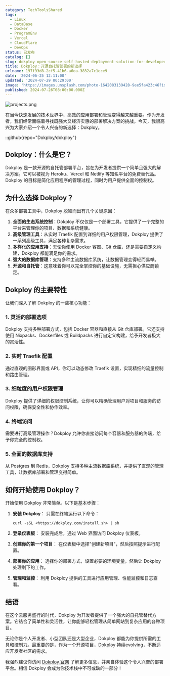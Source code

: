 ```yaml
---
category: TechToolsShared
tags:
  - Linux
  - DataBase
  - Docker
  - ProgramEnv
  - Vercel
  - CloudFlare
  - DevOps
status: 已发布
catalog: []
slug: dokploy-open-source-self-hosted-deployment-solution-for-developers
title: Dokploy：开源自托管部署的新选择
urlname: 197f93d8-2cf5-41b6-a6ea-3832a7c1ece9
date: '2024-06-25 12:11:00'
updated: '2024-07-29 00:29:00'
image: 'https://images.unsplash.com/photo-1642083139428-9ee5fa423c46?ixlib=rb-4.0.3&q=85&fm=jpg&crop=entropy&cs=srgb'
published: 2024-07-26T08:00:00.000Z
---
```


![projects.png](https://prod-files-secure.s3.us-west-2.amazonaws.com/5d24fe63-e567-4804-86f9-9fdc62e13082/adfdc1fe-2109-46ac-9ad4-f50e8631f20c/projects.png?X-Amz-Algorithm=AWS4-HMAC-SHA256&X-Amz-Content-Sha256=UNSIGNED-PAYLOAD&X-Amz-Credential=ASIAZI2LB4667LMGI2UN%2F20250323%2Fus-west-2%2Fs3%2Faws4_request&X-Amz-Date=20250323T213219Z&X-Amz-Expires=3600&X-Amz-Security-Token=IQoJb3JpZ2luX2VjEIT%2F%2F%2F%2F%2F%2F%2F%2F%2F%2FwEaCXVzLXdlc3QtMiJHMEUCIQD6S7wkQRU49kjIiFO3leYQxkr0Taw9T7YnrBKv8gA8UQIgZ0QmUBMaJHuOs0U%2Bne%2FySQUW7rKX3oCV1cAIMZZVjeIqiAQI3f%2F%2F%2F%2F%2F%2F%2F%2F%2F%2FARAAGgw2Mzc0MjMxODM4MDUiDKqqMs0JMHKP9W5aKCrcAzURMhrZcseTA%2BWRS7ETSFwEqKWV4Of29l30R30vA7XKvBhJBxxNCOMmVAl%2F5CcX8eE7WO5c4dcVtfmZ4XBMzS2MEmUUrzw80uAYCLt5k%2Bu7v75KCcJs4Bwakv9gacJrtfIa35or%2BG9affIpmlxG%2B5n9d3JS8qk9v5vURmqdL1WqETMW0dmTzTdpq10dJuHQ5RhUUcvgqXM9pqVxxlP8VBx7rJiadn6Pltb6xX7xZoRV2QJKkVgz%2FjtKrISDmW6FEGhSiP9f6TLluqihUc41xW255xgFv8NbtnXVONqO2vtc2VOG1ArWMLbKhI08XRY%2FDyFae0UZNtm7hY7s6IpzzwA%2BVEzNV2KALuGckJoS0rcxfjY9yshkAAEJ4EyMoSOBe7Hd%2FO6DYSFoVbClKEeRAiVsqIKkjuF0MZWzG4PqTzv52%2FfiwDoJnotuxStcCmwamNPxXpafkes2LBIEgercLKP7eDxMnQJWZ8sBtuqcYGIUvOergT7uNIU253oR4l0LAuMYyS6pgJkIdfLWaPfKlA%2FIf3kAsHs1fCBK6A9gGfL1KFrq99u%2F8sqWSBz%2BadR9KqL7BFUHrwmjfnnd813q7WAWP86TSIiAsllFwF4awjqTxim7zOE7H4xdRxtvMK%2FJgb8GOqUBLdAgba6e%2B9EsLGc68Ps%2FTaxjYzMogSznzNq56LMVYU1ev5ah%2BLPP%2Fc8nRQIdJLM9%2Bml1CkqjWRitHxkuGSL36qEepCT7PX3C%2B0iOqn5k6YKJWpXE5W3Xj6e4NjnVL0QwiT5GunxCCHE7ovCI8bxMc9AqaD7PlyebNj4vri3k5MlGuhY5UfTHePkxZb%2Frqj0xy1GRBrM5LYJWuQtSwpyo6ymkuAr3&X-Amz-Signature=a414a2e901aa256e0937c31a5b4cace4f54e23c8cad7951320159fdcd47f758d&X-Amz-SignedHeaders=host&x-id=GetObject)


在当今快速发展的技术世界中，高效的应用部署和管理变得越来越重要。作为开发者，我们经常面临着寻找既强大又经济实惠的部署解决方案的挑战。今天，我很高兴为大家介绍一个令人兴奋的新选择：Dokploy。


::github{repo="Dokploy/dokploy"}


## Dokploy：什么是它？


Dokploy 是一款开源的自托管部署平台，旨在为开发者提供一个简单且强大的解决方案。它可以被视为 Heroku、Vercel 和 Netlify 等知名平台的免费替代品。Dokploy 的目标是简化应用程序的管理过程，同时为用户提供全面的控制权。


## 为什么选择 Dokploy？


在众多部署工具中，Dokploy 脱颖而出有几个关键原因：

1. **全面的生态系统控制**：Dokploy 不仅仅是一个部署工具，它提供了一个完整的平台来管理你的项目、数据和系统健康。
2. **高级管理工具**：从实时 Traefik 配置到详细的用户权限管理，Dokploy 提供了一系列高级工具，满足各种复杂需求。
3. **多样化的应用支持**：无论你使用 Docker 容器、Git 仓库，还是需要自定义构建，Dokploy 都能满足你的需求。
4. **强大的数据库管理**：支持多种主流数据库系统，让数据管理变得轻而易举。
5. **开源和自托管**：这意味着你可以完全掌控你的基础设施，无需担心供应商锁定。

## Dokploy 的主要特性


让我们深入了解 Dokploy 的一些核心功能：


### 1. 灵活的部署选项


Dokploy 支持多种部署方式，包括 Docker 容器和直接从 Git 仓库部署。它还支持使用 Nixpacks、Dockerfiles 或 Buildpacks 进行自定义构建，给予开发者极大的灵活性。


### 2. 实时 Traefik 配置


通过直观的图形界面或 API，你可以动态修改 Traefik 设置，实现精细的流量控制和路由管理。


### 3. 细粒度的用户权限管理


Dokploy 提供了详细的权限控制系统，让你可以精确管理用户对项目和服务的访问权限，确保安全性和协作效率。


### 4. 终端访问


需要进行高级管理操作？Dokploy 允许你直接访问每个容器和服务器的终端，给予你完全的控制权。


### 5. 全面的数据库支持


从 Postgres 到 Redis，Dokploy 支持多种主流数据库系统，并提供了直观的管理工具，让数据库部署和管理变得简单。


## 如何开始使用 Dokploy？


开始使用 Dokploy 非常简单。以下是基本步骤：

1. **安装 Dokploy**：
只需在终端运行以下命令：

    ```plain text
    curl -sSL <https://dokploy.com/install.sh> | sh
    ```

2. **登录仪表板**：
安装完成后，通过 Web 界面访问 Dokploy 仪表板。
3. **创建你的第一个项目**：
在仪表板中选择"创建新项目"，然后按照提示进行配置。
4. **部署你的应用**：
选择你的部署方式，设置必要的环境变量，然后让 Dokploy 处理剩下的工作。
5. **管理和监控**：
利用 Dokploy 提供的工具进行应用管理、性能监控和日志查看。

## 结语


在这个云服务盛行的时代，Dokploy 为开发者提供了一个强大的自托管替代方案。它结合了简单性和灵活性，让你能够轻松管理从简单网站到复杂应用的各种项目。


无论你是个人开发者、小型团队还是大型企业，Dokploy 都能为你提供所需的工具和控制力。最重要的是，作为一个开源项目，Dokploy 持续evolving，不断适应开发者社区的需求。


我强烈建议你访问 [Dokploy 官网](https://dokploy.com/) 了解更多信息，并亲自体验这个令人兴奋的部署平台。相信 Dokploy 会成为你技术栈中不可或缺的一部分！

